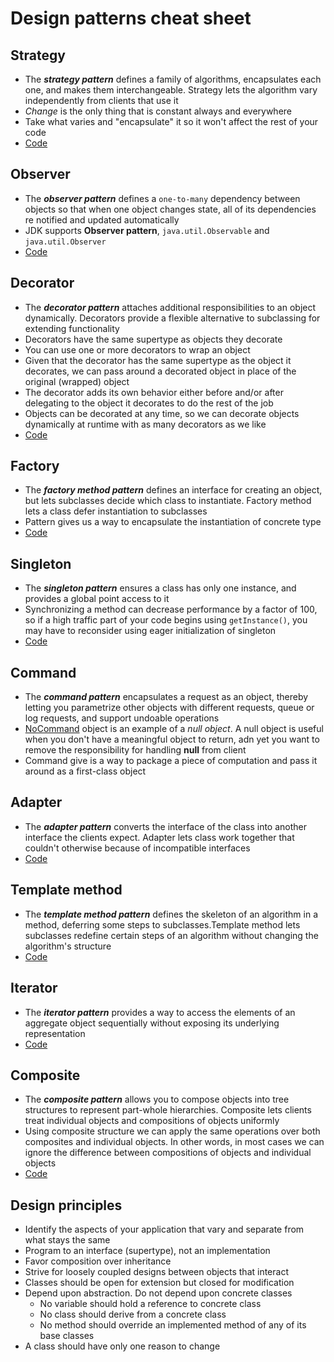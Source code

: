 # Design patterns cheat sheet

## Strategy

- The ***strategy pattern*** defines a family of algorithms, encapsulates each 
one, and makes them interchangeable. Strategy lets the algorithm vary 
independently from clients that use it
- *Change* is the only thing that is constant always and everywhere
- Take what varies and "encapsulate" it so it won't affect the rest of 
your code
- [Code](src/main/java/strategy/App.java)

## Observer 
- The ***observer pattern*** defines a `one-to-many` dependency between 
objects so that when one object changes state, all of its dependencies
re notified and updated automatically
- JDK supports **Observer pattern**, `java.util.Observable` and 
`java.util.Observer`
- [Code](src/main/java/observer/App.java)

## Decorator 
- The ***decorator pattern*** attaches additional responsibilities to an
object dynamically. Decorators provide a flexible alternative to 
subclassing for extending functionality
- Decorators have the same supertype as objects they decorate
-  You can use one or more decorators to wrap an object
- Given that the decorator has the same supertype as the object it 
decorates, we can pass around a decorated object in place of the 
original (wrapped) object
- The decorator adds its own behavior either before and/or after 
delegating to the object it decorates to do the rest of the job
- Objects can be decorated at any time, so we can decorate objects 
dynamically at runtime with as many decorators as we like
- [Code](src/main/java/decorator/App.java)

## Factory
- The ***factory method pattern*** defines an interface for creating an 
object, but lets subclasses decide which class to instantiate. Factory
method lets a class defer instantiation to subclasses  
- Pattern gives us a way to encapsulate the instantiation of concrete 
type
- [Code](src/main/java/factory/App.java)

## Singleton
- The ***singleton pattern*** ensures a class has only one instance, 
and provides a global point access to it
- Synchronizing a method can decrease performance by a factor of 100,
so if a high traffic part of your code begins using `getInstance()`, you
may have to reconsider using eager initialization of singleton
- [Code](src/main/java/singleton/App.java)

## Command
- The ***command pattern*** encapsulates a request as an object, thereby
letting you parametrize other objects with different requests, queue or 
log requests, and support undoable operations
- [NoCommand](src/main/java/command/NoCommand.java) object is
an example of a *null object*. A null object is useful when you don't 
have a meaningful object to return, adn yet you want to remove the 
responsibility for handling **null** from client
- Command give is a way to package a piece of computation and pass it 
around as a first-class object

## Adapter
- The ***adapter pattern*** converts the interface of the class into 
another interface the clients expect. Adapter lets class work together 
that couldn't otherwise because of incompatible interfaces
- [Code](src/main/java/adapter/App.java)

## Template method
- The ***template method pattern*** defines the skeleton of an algorithm 
in a method, deferring some steps to subclasses.Template method lets 
subclasses redefine certain steps of an algorithm without changing the
algorithm's structure
- [Code](src/main/java/template_method/App.java)

## Iterator
- The ***iterator pattern*** provides a way to access the elements of
an aggregate object sequentially without exposing its underlying 
representation 
- [Code](src/main/java/iterator/App.java)

## Composite
- The ***composite pattern*** allows you to compose objects into tree 
structures to represent part-whole hierarchies. Composite lets clients 
treat individual objects and compositions of objects uniformly
- Using composite structure we can apply the same operations over both 
composites and individual objects. In other words, in most cases we can 
ignore the difference between compositions of objects and individual 
objects
- [Code](src/main/java/composite/App.java)

## Design principles

- Identify the aspects of your application that vary and separate from 
what stays the same
- Program to an interface (supertype), not an implementation
- Favor composition over inheritance
- Strive for loosely coupled designs between objects that interact
- Classes should be open for extension but closed for modification
- Depend upon abstraction. Do not depend upon concrete classes
    - No variable should hold a reference to concrete class
    - No class should derive from a concrete class
    - No method should override an implemented method of any of its base 
    classes
- A class should have only one reason to change